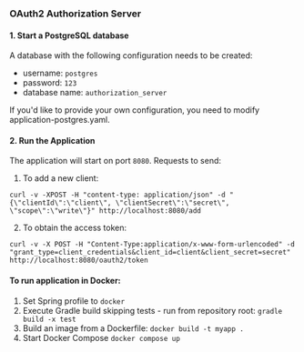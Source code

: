 ### OAuth2 Authorization Server
#### 1. Start a PostgreSQL database
A database with the following configuration needs to be created:
* username: `postgres`
* password: `123`
* database name: `authorization_server`

If you'd like to provide your own configuration, you need to modify application-postgres.yaml.
#### 2. Run the Application
The application will start on port `8080`.
Requests to send:
1. To add a new client:

`curl -v -XPOST -H "content-type: application/json" -d "{\"clientId\":\"client\", \"clientSecret\":\"secret\", \"scope\":\"write\"}" http://localhost:8080/add`

2. To obtain the access token:

`curl -v -X POST -H "Content-Type:application/x-www-form-urlencoded" -d "grant_type=client_credentials&client_id=client&client_secret=secret" http://localhost:8080/oauth2/token`

#### To run application in Docker:
1. Set Spring profile to `docker`
2. Execute Gradle build skipping tests - run from repository root:
`gradle build -x test`
3. Build an image from a Dockerfile:
`docker build -t myapp .`
4. Start Docker Compose
`docker compose up`